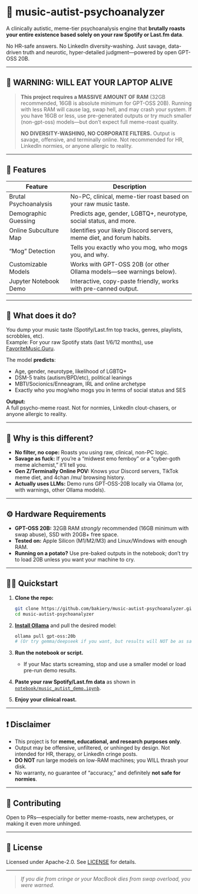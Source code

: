 # 🚩 music-autist-psychoanalyzer

A clinically autistic, meme-tier psychoanalysis engine that **brutally roasts your entire existence based solely on your raw Spotify or Last.fm data**.

No HR-safe answers. No LinkedIn diversity-washing. Just savage, data-driven truth and neurotic, hyper-detailed judgment—powered by open GPT-OSS 20B.

---

## 🚨 WARNING: WILL EAT YOUR LAPTOP ALIVE

> **This project requires a MASSIVE AMOUNT OF RAM** (32GB recommended, 16GB is absolute minimum for GPT-OSS 20B).
> Running with less RAM will cause lag, swap hell, and may crash your system.
> If you have 16GB or less, use pre-generated outputs or try much smaller (non-gpt-oss) models—but don’t expect full meme-roast quality.
>
> **NO DIVERSITY-WASHING, NO CORPORATE FILTERS.**
> Output is savage, offensive, and terminally online.
> Not recommended for HR, LinkedIn normies, or anyone allergic to reality.

---

## 📝 Features

| Feature                | Description                                                             |
|------------------------|-------------------------------------------------------------------------|
| Brutal Psychoanalysis  | No-PC, clinical, meme-tier roast based on your raw music taste.         |
| Demographic Guessing   | Predicts age, gender, LGBTQ+, neurotype, social status, and more.    |
| Online Subculture Map  | Identifies your likely Discord servers, meme diet, and forum habits.    |
| “Mog” Detection        | Tells you exactly who you mog, who mogs you, and why.                   |
| Customizable Models    | Works with GPT-OSS 20B (or other Ollama models—see warnings below).     |
| Jupyter Notebook Demo  | Interactive, copy-paste friendly, works with pre-canned output.         |

---

## 🚩 What does it do?

You dump your music taste (Spotify/Last.fm top tracks, genres, playlists, scrobbles, etc).  
Example: For your raw Spotify stats (last 1/6/12 months), use [FavoriteMusic.Guru](http://favoritemusic.guru).

The model **predicts**:  
- Age, gender, neurotype, likelihood of LGBTQ+
- DSM-5 traits (autism/BPD/etc), political leanings
- MBTI/Socionics/Enneagram, IRL and online archetype
- Exactly who you mog/who mogs you in terms of social status and SES

**Output:**  
A full psycho-meme roast. Not for normies, LinkedIn clout-chasers, or anyone allergic to reality.

---

## 🦾 Why is this different?

- **No filter, no cope:** Roasts you using raw, clinical, non-PC logic.
- **Savage as fuck:** If you’re a “midwest emo femboy” or a “cyber-goth meme alchemist,” it’ll tell you.
- **Gen Z/Terminally Online POV:** Knows your Discord servers, TikTok meme diet, and 4chan /mu/ browsing history.
- **Actually uses LLMs:** Demo runs GPT-OSS-20B locally via Ollama (or, with warnings, other Ollama models).

---

## ⚙️ Hardware Requirements

- **GPT-OSS 20B:** 32GB RAM *strongly* recommended (16GB minimum with swap abuse), SSD with 20GB+ free space.
- **Tested on:** Apple Silicon (M1/M2/M3) and Linux/Windows with enough RAM.
- **Running on a potato?** Use pre-baked outputs in the notebook; don’t try to load 20B unless you want your machine to cry.

---

## 🏃‍♂️ Quickstart

1. **Clone the repo:**
    ```bash
    git clone https://github.com/bakiery/music-autist-psychoanalyzer.git
    cd music-autist-psychoanalyzer
    ```

2. **[Install Ollama](https://ollama.com/download)** and pull the desired model:
    ```bash
    ollama pull gpt-oss:20b
    # (Or try gemma/deepseek if you want, but results will NOT be as savage.)
    ```

3. **Run the notebook or script.**
    - If your Mac starts screaming, stop and use a smaller model or load pre-run demo results.

4. **Paste your raw Spotify/Last.fm data** as shown in [`notebook/music_autist_demo.ipynb`](notebook/music_autist_demo.ipynb).

5. **Enjoy your clinical roast.**

---

## ❗ Disclaimer

- This project is for **meme, educational, and research purposes only**.
- Output may be offensive, unfiltered, or unhinged by design.
  Not intended for HR, therapy, or LinkedIn cringe posts.
- **DO NOT** run large models on low-RAM machines; you WILL thrash your disk.
- No warranty, no guarantee of “accuracy,” and definitely **not safe for normies**.

---

## 🤝 Contributing

Open to PRs—especially for better meme-roasts, new archetypes, or making it even more unhinged.

---

## 📜 License

Licensed under Apache-2.0. See [LICENSE](LICENSE) for details.

---

> *If you die from cringe or your MacBook dies from swap overload, you were warned.*
